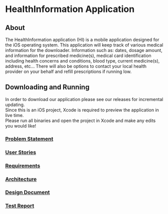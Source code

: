 # HealthInformation Application
## About
The HealthInformation application (HI) is a mobile application designed for the iOS operating system. This application will keep track of various medical information for the downloader. Information such as: dates, dosage amount, and information for prescribed medicine(s), medical card identification including health concerns and conditions, blood type, current medicine(s), address, etc... There will also be options to contact your local health provider on your behalf and refill prescriptions if running low. 

## Downloading and Running
In order to download our application please see our releases for incremental updating. <br/>
Since this is an iOS project, Xcode is required to preview the application in live time. <br/>
Please run all binaries and open the project in Xcode and make any edits you would like!

### [Problem Statement](https://jxmils.github.io/HealthInformation/problem.html)

### [User Stories](https://jxmils.github.io/HealthInformation/userstories.html)

### [Requirements](https://jxmils.github.io/HealthInformation/requirements.html)

### [Architecture](https://jxmils.github.io/HealthInformation/architecture.html)

### [Design Document](https://jxmils.github.io/HealthInformation/design.html)

### [Test Report](https://jxmils.github.io/HealthInformation/testreport.html)
